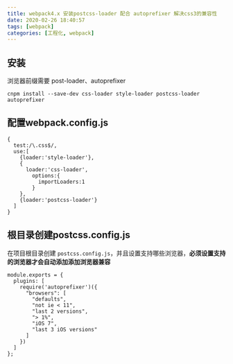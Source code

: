 ```yaml
---
title: webpack4.x 安装postcss-loader 配合 autoprefixer 解决css3的兼容性
date: 2020-02-26 18:40:57
tags: [webpack]
categories: [工程化, webpack]
---
```


## 安装

浏览器前缀需要 post-loader、autoprefixer 

```
cnpm install --save-dev css-loader style-loader postcss-loader autoprefixer
```

## 配置webpack.config.js

```
{
  test:/\.css$/,
  use:[
    {loader:'style-loader'},
    {
      loader:'css-loader',
        options:{
          importLoaders:1
        }
    },
    {loader:'postcss-loader'}
  ]
}
```

## 根目录创建postcss.config.js

在项目根目录创建 `postcss.config.js`，并且设置支持哪些浏览器，**必须设置支持的浏览器才会自动添加添加浏览器兼容**

```
module.exports = {
  plugins: [
    require('autoprefixer')({
      "browsers": [
        "defaults",
        "not ie < 11",
        "last 2 versions",
        "> 1%",
        "iOS 7",
        "last 3 iOS versions"
      ]
    })
  ]
};
```